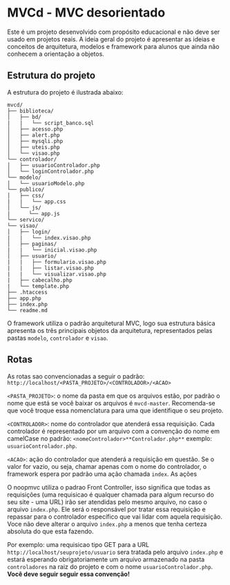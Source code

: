 MVCd - MVC desorientado
=======

Este é um projeto desenvolvido com propósito educacional e não deve ser usado em projetos reais. A ideia geral do projeto é apresentar as ideias e conceitos de arquitetura, modelos e framework para alunos que ainda não conhecem a orientação a objetos.
 
## Estrutura do projeto
A estrutura do projeto é ilustrada abaixo:

    mvcd/
    ├── biblioteca/
    │   ├── bd/
    |   |   └── script_banco.sql
    │   ├── acesso.php
    │   ├── alert.php
    │   ├── mysqli.php
    │   ├── uteis.php
    │   └── visao.php
    └── controlador/
    │   ├── usuarioControlador.php
    │   └── loginControlador.php
    └── modelo/
    │   └── usuarioModelo.php
    └── publico/
    │   ├── css/
    |   |   └── app.css
    │   └── js/
    |      └── app.js
    └── servico/
    └── visao/
    │   ├── login/
    |   |   └── index.visao.php
    │   ├── paginas/
    |   |   └── inicial.visao.php
    │   ├── usuario/
    |   |   ├── formulario.visao.php
    |   |   ├── listar.visao.php
    |   |   └── visualizar.visao.php
    |   ├── cabecalho.php
    |   └── template.php
    ├── .htaccess
    ├── app.php
    ├── index.php
    └── readme.md

O framework utiliza o padrão arquitetural MVC, logo sua estrutura básica apresenta os três principais objetos da arquitetura, representados pelas pastas `modelo`, `controlador` e `visao`. 

## Rotas
As rotas sao convencionadas a seguir o padrão:
`http://localhost/<PASTA_PROJETO>/<CONTROLADOR>/<ACAO>`

`<PASTA_PROJETO>`: o nome da pasta em que os arquivos estão, por padrão o nome que está se você baixar os arquivos é `mvcd-master`. Recomenda-se que você troque essa nomenclatura para uma que identifique o seu projeto.

`<CONTROLADOR>`: nome do controlador que atenderá essa requisição. Cada controlador é representado por um arquivo com a convenção do nome em camelCase no padrão: `<nomeControlador>**Controlador.php**` exemplo: `usuarioControlador.php`.

`<ACAO>`: ação do controlador que atenderá a requisição em questão. Se o valor for vazio, ou seja, chamar apenas com o nome do controlador, o framework espera por padrão uma ação chamada `index`. As ações

O noopmvc utiliza o padrao Front Controller, isso significa que todas as requisições (uma requisicao é qualquer chamada para algum recurso do seu site - uma URL) irão ser atendidas pelo mesmo arquivo, no caso o arquivo `index.php`. Ele será o responsável por tratar essa requisição e repassar para o controlador específico que vai lidar com aquela requisição. Voce não deve alterar o arquivo `index.php` a menos que tenha certeza absoluta do que esta fazendo.

Por exemplo: uma requisicao tipo GET para a URL `http://localhost/seuprojeto/usuario` sera tratada pelo arquivo `index.php` e estará esperando obrigatoriamente um arquivo armazenado na pasta `controladores` na raiz do projeto e com o nome `usuarioControlador.php`. **Você deve seguir seguir essa convenção!**